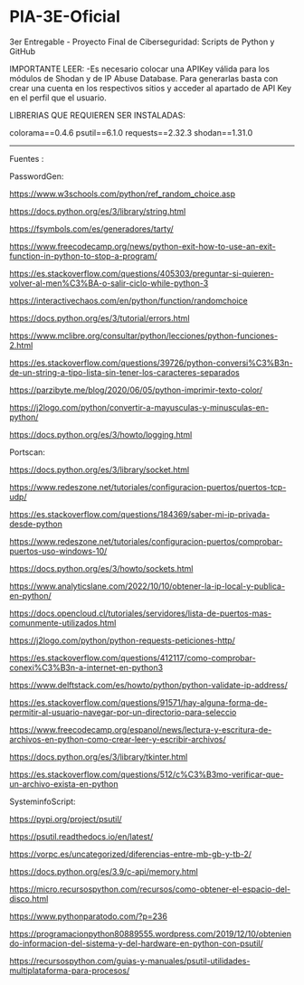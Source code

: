 # PIA-3E-Oficial
3er Entregable - Proyecto Final de Ciberseguridad: Scripts de Python y GitHub 

IMPORTANTE LEER:
-Es necesario colocar una APIKey válida para los módulos de Shodan y de IP Abuse Database. Para generarlas basta con crear una cuenta en los respectivos sitios y acceder al apartado de API Key en el perfil que el usuario.

LIBRERIAS QUE REQUIEREN SER INSTALADAS:

colorama==0.4.6
psutil==6.1.0
requests==2.32.3
shodan==1.31.0

------------------------------------------------------------
Fuentes :

PasswordGen:

https://www.w3schools.com/python/ref_random_choice.asp

https://docs.python.org/es/3/library/string.html

https://fsymbols.com/es/generadores/tarty/

https://www.freecodecamp.org/news/python-exit-how-to-use-an-exit-function-in-python-to-stop-a-program/

https://es.stackoverflow.com/questions/405303/preguntar-si-quieren-volver-al-men%C3%BA-o-salir-ciclo-while-python-3

https://interactivechaos.com/en/python/function/randomchoice

https://docs.python.org/es/3/tutorial/errors.html

https://www.mclibre.org/consultar/python/lecciones/python-funciones-2.html

https://es.stackoverflow.com/questions/39726/python-conversi%C3%B3n-de-un-string-a-tipo-lista-sin-tener-los-caracteres-separados

https://parzibyte.me/blog/2020/06/05/python-imprimir-texto-color/

https://j2logo.com/python/convertir-a-mayusculas-y-minusculas-en-python/

https://docs.python.org/es/3/howto/logging.html


Portscan:

https://docs.python.org/es/3/library/socket.html

https://www.redeszone.net/tutoriales/configuracion-puertos/puertos-tcp-udp/

https://es.stackoverflow.com/questions/184369/saber-mi-ip-privada-desde-python

https://www.redeszone.net/tutoriales/configuracion-puertos/comprobar-puertos-uso-windows-10/

https://docs.python.org/es/3/howto/sockets.html

https://www.analyticslane.com/2022/10/10/obtener-la-ip-local-y-publica-en-python/

https://docs.opencloud.cl/tutoriales/servidores/lista-de-puertos-mas-comunmente-utilizados.html

https://j2logo.com/python/python-requests-peticiones-http/

https://es.stackoverflow.com/questions/412117/como-comprobar-conexi%C3%B3n-a-internet-en-python3

https://www.delftstack.com/es/howto/python/python-validate-ip-address/

https://es.stackoverflow.com/questions/91571/hay-alguna-forma-de-permitir-al-usuario-navegar-por-un-directorio-para-seleccio

https://www.freecodecamp.org/espanol/news/lectura-y-escritura-de-archivos-en-python-como-crear-leer-y-escribir-archivos/

https://docs.python.org/es/3/library/tkinter.html

https://es.stackoverflow.com/questions/512/c%C3%B3mo-verificar-que-un-archivo-exista-en-python


SysteminfoScript:

https://pypi.org/project/psutil/

https://psutil.readthedocs.io/en/latest/

https://vorpc.es/uncategorized/diferencias-entre-mb-gb-y-tb-2/

https://docs.python.org/es/3.9/c-api/memory.html

https://micro.recursospython.com/recursos/como-obtener-el-espacio-del-disco.html

https://www.pythonparatodo.com/?p=236

https://programacionpython80889555.wordpress.com/2019/12/10/obteniendo-informacion-del-sistema-y-del-hardware-en-python-con-psutil/

https://recursospython.com/guias-y-manuales/psutil-utilidades-multiplataforma-para-procesos/
